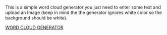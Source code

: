 This is a simple word cloud generator you just need to enter some text and upload an Image (keep in mind the the generator ignores white color so the background should be white).



[WORD CLOUD GENERATOR](https://stark-coast-14778.herokuapp.com)
